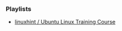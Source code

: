 ### Playlists
* [linuxhint / Ubuntu Linux Training Course](https://www.youtube.com/playlist?list=PLH4mzrKSvtSKWjMET-TVf85ZBMz_zvRGW)
